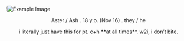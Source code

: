 !![Example Image](example.png)

<p align="center"> Aster / Ash . 18 y.o. (Nov 16) . they / he </h1>

<p align="center"> i literally just have this for pt. c+h **at all times**. w2i, i don’t bite. </p>


